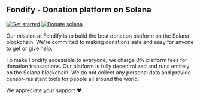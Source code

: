 ## Fondify - Donation platform on Solana

[![Get started](https://img.shields.io/static/v1?label=Become%20a%20donatee&message=Fondify.app&color=blue)](https://fondify.app/to/6VQrjDVzTowND3PAwL8tSg6jK9xhAZ55g9UK5QDJ7A6W)
[![Donate solana](https://img.shields.io/static/v1?label=Support%20us&message=Donate%20%24SOL&color=blueviolet)](https://fondify.app/to/6VQrjDVzTowND3PAwL8tSg6jK9xhAZ55g9UK5QDJ7A6W)

Our mission at Fondify is to build the best donation platform on the Solana blockchain. We're committed to making donations safe and easy for anyone to get or give help.

To make Fondify accessible to everyone, we charge 0% platform fees for donation transactions. Our platform is fully decentralized and runs entirely on the Solana blockchain. We do not collect any personal data and provide censor-resistant tools for people all around the world.

We appreciate your support ❤️.
